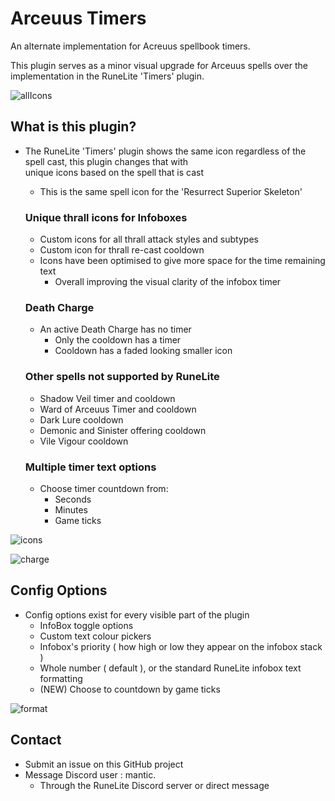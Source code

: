 # Arceuus Timers
An alternate implementation for Acreuus spellbook timers.

This plugin serves as a minor visual upgrade for Arceuus spells over the implementation in the RuneLite 'Timers' plugin.

![allIcons](https://imgur.com/u3dCLG0.png)
## What is this plugin?
 - The RuneLite 'Timers' plugin shows the same icon regardless of the spell cast, this plugin changes that with\
   unique icons  based on the spell that is cast
    - This is the same spell icon for the 'Resurrect Superior Skeleton' 

   ### Unique thrall icons for Infoboxes
    - Custom icons for all thrall attack styles and subtypes
    - Custom icon  for thrall re-cast cooldown
    - Icons have been optimised to give more space for the time remaining text
      - Overall improving the visual clarity of the infobox timer

   ### Death Charge
   - An active Death Charge has no timer
      - Only the cooldown has a timer
      - Cooldown has a faded looking smaller icon

   ### Other spells not supported by RuneLite
    - Shadow Veil timer and cooldown
    - Ward of Arceuus Timer and cooldown
    - Dark Lure cooldown
    - Demonic and Sinister offering cooldown
    - Vile Vigour cooldown
   ### Multiple timer text options
   - Choose timer countdown from:
        - Seconds
        - Minutes
        - Game ticks

   

![icons](https://imgur.com/u0rN6DY.png)


      
![charge](https://imgur.com/aKRhIaG.png)
## Config Options

- Config options exist for every visible part of the plugin
   - InfoBox toggle options
   - Custom text colour pickers
   - Infobox's priority ( how high or low they appear on the infobox stack )
   - Whole number ( default ), or the standard RuneLite infobox text formatting 
   - (NEW) Choose to countdown by game ticks
   
![format](https://imgur.com/Lrih4lv.png)


    
## Contact
 - Submit an issue on this GitHub project
 - Message Discord user : mantic. 
   - Through the RuneLite Discord server or direct message